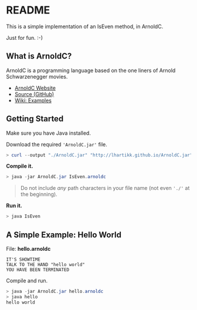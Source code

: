 # README

This is a simple implementation of an IsEven method, in ArnoldC.

Just for fun. :-)

## What is ArnoldC?

ArnoldC is a programming language based on the one liners of Arnold Schwarzenegger movies.

- [ArnoldC Website](https://lhartikk.github.io/ArnoldC/)
- [Source (GitHub)](https://github.com/lhartikk/ArnoldC)
- [Wiki: Examples](https://github.com/lhartikk/ArnoldC/wiki/ArnoldC)

## Getting Started

Make sure you have Java installed.

Download the required `'ArnoldC.jar'` file.

```powershell
> curl --output "./ArnoldC.jar" "http://lhartikk.github.io/ArnoldC.jar"
```

**Compile it.**

```powershell
> java -jar ArnoldC.jar IsEven.arnoldc
```

> Do not include _any_ path characters in your file name (not even `'./'` at the beginning).

**Run it.**

```powershell
> java IsEven
```

## A Simple Example: Hello World

File: **hello.arnoldc**

```arnoldc
IT'S SHOWTIME
TALK TO THE HAND "hello world"
YOU HAVE BEEN TERMINATED
```

Compile and run.

```powershell
> java -jar ArnoldC.jar hello.arnoldc
> java hello
hello world
```
